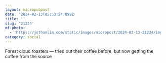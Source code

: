 ```yaml
---
layout: micropubpost
date: '2024-02-13T05:53:54.099Z'
title: ''
slug: '21234'
mf-photo:
  - 'https://jothamlim.com/static/images/micropost/2024-02-13-21234/img-1535.jpeg'
category: social
---
```

Forest cloud roasters — tried out their coffee before, but now getting the coffee from the source
